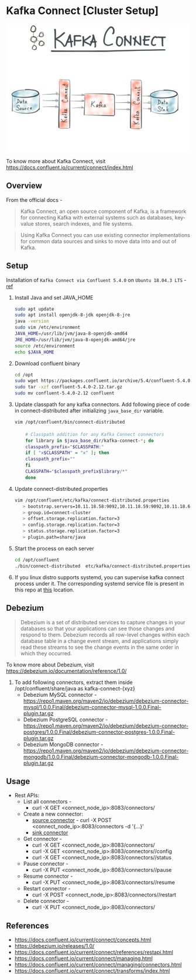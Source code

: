 # Kafka Connect [Cluster Setup]
<img src="https://github.com/abhishektripathi24/platform-setup/blob/master/confluentinc-kafka-connect/images/kafka-connect-logo.png" width="500" height="350"/>

To know more about Kafka Connect, visit https://docs.confluent.io/current/connect/index.html

## Overview
From the official docs -

> Kafka Connect, an open source component of Kafka, is a framework for connecting Kafka with external systems such as databases, key-value stores, search indexes, and file systems.
  
> Using Kafka Connect you can use existing connector implementations for common data sources and sinks to move data into and out of Kafka.

## Setup
Installation of `Kafka Connect via Confluent 5.4.0` on `Ubuntu 18.04.3 LTS` - [ref](https://docs.confluent.io/current/connect/userguide.html)

1. Install Java and set JAVA_HOME
    ```bash
    sudo apt update
    sudo apt install openjdk-8-jdk openjdk-8-jre
    java -version
    sudo vim /etc/environment
    JAVA_HOME=/usr/lib/jvm/java-8-openjdk-amd64
    JRE_HOME=/usr/lib/jvm/java-8-openjdk-amd64/jre
    source /etc/environment
    echo $JAVA_HOME
    ```

2. Download confluent binary
    ```bash
    cd /opt
    sudo wget https://packages.confluent.io/archive/5.4/confluent-5.4.0-2.12.tar.gz
    sudo tar -xzf confluent-5.4.0-2.12.tar.gz
    sudo mv confluent-5.4.0-2.12 confluent
    ```

3. Update classpath for any kafka connectors. Add following piece of code in connect-distributed after initializing `java_base_dir` variable. 
    ```bash
    vim /opt/confluent/bin/connect-distributed
 
        # Classpath addition for any Kafka Connect connectors
        for library in $java_base_dir/kafka-connect-*; do
        classpath_prefix="$CLASSPATH:"
        if [ "x$CLASSPATH" = "x" ]; then
        classpath_prefix=""
        fi
        CLASSPATH="$classpath_prefix$library/*"
        done
    ```

4. Update connect-distributed.properties
    ```bash
    vim /opt/confluent/etc/kafka/connect-distributed.properties
       > bootstrap.servers=10.11.18.58:9092,10.11.18.59:9092,10.11.18.60:9092
       > group.id=connect-cluster
       > offset.storage.replication.factor=3
       > config.storage.replication.factor=3
       > status.storage.replication.factor=3
       > plugin.path=share/java
    ```

5. Start the process on each server
    ```bash
    cd /opt/confluent
    ./bin/connect-distributed  etc/kafka/connect-distributed.properties
    ```

 6. If you linux distro supports systemd, you can supervise kafka connect process under it. The corresponding systemd service file is present in this repo at [this](systemd) location.
 
## Debezium
> Debezium is a set of distributed services to capture changes in your databases so that your applications can see those changes and respond to them. Debezium records all row-level changes within each database table in a change event stream, and applications simply read these streams to see the change events in the same order in which they occurred.
 
To know more about Debezium, visit https://debezium.io/documentation/reference/1.0/

1. To add following connectors, extract them inside /opt/confluent/share/java as kafka-connect-{xyz}
    * Debezium MySQL connector - https://repo1.maven.org/maven2/io/debezium/debezium-connector-mysql/1.0.0.Final/debezium-connector-mysql-1.0.0.Final-plugin.tar.gz
    * Debezium PostgreSQL connector - https://repo1.maven.org/maven2/io/debezium/debezium-connector-postgres/1.0.0.Final/debezium-connector-postgres-1.0.0.Final-plugin.tar.gz 
    * Debezium MongoDB connector - https://repo1.maven.org/maven2/io/debezium/debezium-connector-mongodb/1.0.0.Final/debezium-connector-mongodb-1.0.0.Final-plugin.tar.gz

 ## Usage
 * Rest APIs:
     * List all connectors -
        * curl -X GET <connect_node_ip>:8083/connectors/
     * Create a new connector:
        * [source connector](connectors-config.txt) - curl -X POST <connect_node_ip>:8083/connectors -d '{...}'
        * [sink connector](connectors-config.txt)
     * Get connector -
        * curl -X GET <connect_node_ip>:8083/connectors/<connector-name>
        * curl -X GET <connect_node_ip>:8083/connectors/<connector-name>/config
        * curl -X GET <connect_node_ip>:8083/connectors/<connector-name>/status
     * Pause connector -
        * curl -X PUT <connect_node_ip>:8083/connectors/<connector-name>/pause
     * Resume connector -
        * curl -X PUT <connect_node_ip>:8083/connectors/<connector-name>/resume
     * Restart connector -
        * curl -X POST <connect_node_ip>:8083/connectors/<connector-name>/restart
     * Delete connector -
        * curl -X PUT <connect_node_ip>:8083/connectors/<connector-name>

 ## References
 * https://docs.confluent.io/current/connect/concepts.html
 * https://debezium.io/releases/1.0/
 * https://docs.confluent.io/current/connect/references/restapi.html
 * https://docs.confluent.io/current/connect/managing.html
 * https://docs.confluent.io/current/connect/managing/connectors.html
 * https://docs.confluent.io/current/connect/transforms/index.html